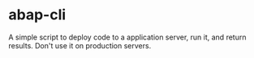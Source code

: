 abap-cli
========

A simple script to deploy code to a application server, run it, and return results. 
Don't use it on production servers.
